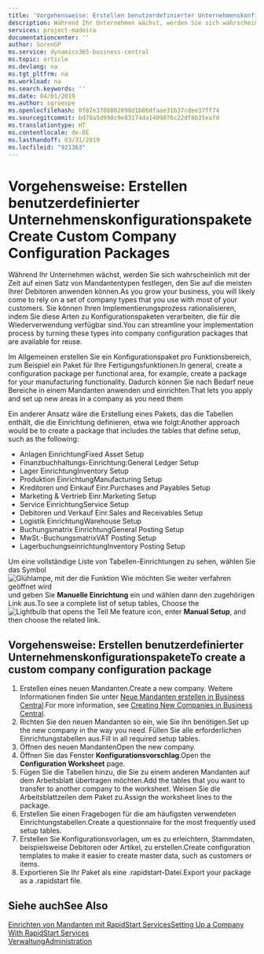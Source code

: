 ```yaml
---
title: 'Vorgehensweise: Erstellen benutzerdefinierter Unternehmenskonfigurationspakete | Microsoft Docs'
description: Während Ihr Unternehmen wächst, werden Sie sich wahrscheinlich mit der Zeit auf einen Satz von Mandantentypen festlegen, den Sie auf die meisten Ihrer Debitoren anwenden können. Sie können Ihren Implementierungsprozess rationalisieren, indem Sie diese Arten zu Konfigurationspaketen verarbeiten, die für die Wiederverwendung verfügbar sind.
services: project-madeira
documentationcenter: ''
author: SorenGP
ms.service: dynamics365-business-central
ms.topic: article
ms.devlang: na
ms.tgt_pltfrm: na
ms.workload: na
ms.search.keywords: ''
ms.date: 04/01/2019
ms.author: sgroespe
ms.openlocfilehash: 0f87e3708802898d1b86dfaae31b37cdee37ff74
ms.sourcegitcommit: bd78a5d990c9e83174da1409076c22df8b35eafd
ms.translationtype: HT
ms.contentlocale: de-DE
ms.lasthandoff: 03/31/2019
ms.locfileid: "921363"
---
```

# <a name="create-custom-company-configuration-packages"></a><span data-ttu-id="c6bdb-104">Vorgehensweise: Erstellen benutzerdefinierter Unternehmenskonfigurationspakete</span><span class="sxs-lookup"><span data-stu-id="c6bdb-104">Create Custom Company Configuration Packages</span></span>
<span data-ttu-id="c6bdb-105">Während Ihr Unternehmen wächst, werden Sie sich wahrscheinlich mit der Zeit auf einen Satz von Mandantentypen festlegen, den Sie auf die meisten Ihrer Debitoren anwenden können.</span><span class="sxs-lookup"><span data-stu-id="c6bdb-105">As you grow your business, you will likely come to rely on a set of company types that you use with most of your customers.</span></span> <span data-ttu-id="c6bdb-106">Sie können Ihren Implementierungsprozess rationalisieren, indem Sie diese Arten zu Konfigurationspaketen verarbeiten, die für die Wiederverwendung verfügbar sind.</span><span class="sxs-lookup"><span data-stu-id="c6bdb-106">You can streamline your implementation process by turning these types into company configuration packages that are available for reuse.</span></span>  

<span data-ttu-id="c6bdb-107">Im Allgemeinen erstellen Sie ein Konfigurationspaket pro Funktionsbereich, zum Beispiel ein Paket für Ihre Fertigungsfunktionen.</span><span class="sxs-lookup"><span data-stu-id="c6bdb-107">In general, create a configuration package per functional area, for example, create a package for your manufacturing functionality.</span></span> <span data-ttu-id="c6bdb-108">Dadurch können Sie nach Bedarf neue Bereiche in einem Mandanten anwenden und einrichten.</span><span class="sxs-lookup"><span data-stu-id="c6bdb-108">That lets you apply and set up new areas in a company as you need them</span></span>  

<span data-ttu-id="c6bdb-109">Ein anderer Ansatz wäre die Erstellung eines Pakets, das die Tabellen enthält, die die Einrichtung definieren, etwa wie folgt:</span><span class="sxs-lookup"><span data-stu-id="c6bdb-109">Another approach would be to create a package that includes the tables that define setup, such as the following:</span></span>  

-   <span data-ttu-id="c6bdb-110">Anlagen Einrichtung</span><span class="sxs-lookup"><span data-stu-id="c6bdb-110">Fixed Asset Setup</span></span>  
-   <span data-ttu-id="c6bdb-111">Finanzbuchhaltungs-Einrichtung:</span><span class="sxs-lookup"><span data-stu-id="c6bdb-111">General Ledger Setup</span></span>  
-   <span data-ttu-id="c6bdb-112">Lager Einrichtung</span><span class="sxs-lookup"><span data-stu-id="c6bdb-112">Inventory Setup</span></span>  
-   <span data-ttu-id="c6bdb-113">Produktion Einrichtung</span><span class="sxs-lookup"><span data-stu-id="c6bdb-113">Manufacturing Setup</span></span>  
-   <span data-ttu-id="c6bdb-114">Kreditoren und Einkauf Einr.</span><span class="sxs-lookup"><span data-stu-id="c6bdb-114">Purchases and Payables Setup</span></span>  
-   <span data-ttu-id="c6bdb-115">Marketing & Vertrieb Einr.</span><span class="sxs-lookup"><span data-stu-id="c6bdb-115">Marketing Setup</span></span>  
-   <span data-ttu-id="c6bdb-116">Service Einrichtung</span><span class="sxs-lookup"><span data-stu-id="c6bdb-116">Service Setup</span></span>  
-   <span data-ttu-id="c6bdb-117">Debitoren und Verkauf Einr.</span><span class="sxs-lookup"><span data-stu-id="c6bdb-117">Sales and Receivables Setup</span></span>  
-   <span data-ttu-id="c6bdb-118">Logistik Einrichtung</span><span class="sxs-lookup"><span data-stu-id="c6bdb-118">Warehouse Setup</span></span>  
-   <span data-ttu-id="c6bdb-119">Buchungsmatrix Einrichtung</span><span class="sxs-lookup"><span data-stu-id="c6bdb-119">General Posting Setup</span></span>  
-   <span data-ttu-id="c6bdb-120">MwSt.-Buchungsmatrix</span><span class="sxs-lookup"><span data-stu-id="c6bdb-120">VAT Posting Setup</span></span>  
-   <span data-ttu-id="c6bdb-121">Lagerbuchungseinrichtung</span><span class="sxs-lookup"><span data-stu-id="c6bdb-121">Inventory Posting Setup</span></span>  

<span data-ttu-id="c6bdb-122">Um eine vollständige Liste von Tabellen-Einrichtungen zu sehen, wählen Sie das Symbol ![Glühlampe, mit der die Funktion Wie möchten Sie weiter verfahren geöffnet wird](media/ui-search/search_small.png "Wie möchten Sie weiter verfahren") und geben Sie **Manuelle Einrichtung** ein und wählen dann den zugehörigen Link aus.</span><span class="sxs-lookup"><span data-stu-id="c6bdb-122">To see a complete list of setup tables, Choose the ![Lightbulb that opens the Tell Me feature](media/ui-search/search_small.png "Tell me what you want to do") icon, enter **Manual Setup**, and then choose the related link.</span></span>  

## <a name="to-create-a-custom-company-configuration-package"></a><span data-ttu-id="c6bdb-123">Vorgehensweise: Erstellen benutzerdefinierter Unternehmenskonfigurationspakete</span><span class="sxs-lookup"><span data-stu-id="c6bdb-123">To create a custom company configuration package</span></span>  
1.  <span data-ttu-id="c6bdb-124">Erstellen eines neuen Mandanten.</span><span class="sxs-lookup"><span data-stu-id="c6bdb-124">Create a new company.</span></span> <span data-ttu-id="c6bdb-125">Weitere Informationen finden Sie unter  [Neue Mandanten erstellen in Business Central](about-new-company.md).</span><span class="sxs-lookup"><span data-stu-id="c6bdb-125">For more information, see [Creating New Companies in Business Central](about-new-company.md).</span></span>  
3.  <span data-ttu-id="c6bdb-126">Richten Sie den neuen Mandanten so ein, wie Sie ihn benötigen.</span><span class="sxs-lookup"><span data-stu-id="c6bdb-126">Set up the new company in the way you need.</span></span> <span data-ttu-id="c6bdb-127">Füllen Sie alle erforderlichen Einrichtungstabellen aus.</span><span class="sxs-lookup"><span data-stu-id="c6bdb-127">Fill in all required setup tables.</span></span>  
4.  <span data-ttu-id="c6bdb-128">Öffnen des neuen Mandanten</span><span class="sxs-lookup"><span data-stu-id="c6bdb-128">Open the new company.</span></span>
5. <span data-ttu-id="c6bdb-129">Öffnen Sie das Fenster **Konfigurationsvorschlag**.</span><span class="sxs-lookup"><span data-stu-id="c6bdb-129">Open the **Configuration Worksheet** page.</span></span>  
6.  <span data-ttu-id="c6bdb-130">Fügen Sie die Tabellen hinzu, die Sie zu einem anderen Mandanten auf dem Arbeitsblatt übertragen möchten.</span><span class="sxs-lookup"><span data-stu-id="c6bdb-130">Add the tables that you want to transfer to another company to the worksheet.</span></span> <span data-ttu-id="c6bdb-131">Weisen Sie die Arbeitsblattzeilen dem Paket zu.</span><span class="sxs-lookup"><span data-stu-id="c6bdb-131">Assign the worksheet lines to the package.</span></span>  
7.  <span data-ttu-id="c6bdb-132">Erstellen Sie einen Fragebogen für die am häufigsten verwendeten Einrichtungstabellen.</span><span class="sxs-lookup"><span data-stu-id="c6bdb-132">Create a questionnaire for the most frequently used setup tables.</span></span>  
8.  <span data-ttu-id="c6bdb-133">Erstellen Sie Konfigurationsvorlagen, um es zu erleichtern, Stammdaten, beispielsweise Debitoren oder Artikel, zu erstellen.</span><span class="sxs-lookup"><span data-stu-id="c6bdb-133">Create configuration templates to make it easier to create master data, such as customers or items.</span></span>  
9.  <span data-ttu-id="c6bdb-134">Exportieren Sie Ihr Paket als eine .rapidstart-Datei.</span><span class="sxs-lookup"><span data-stu-id="c6bdb-134">Export your package as a .rapidstart file.</span></span>  

## <a name="see-also"></a><span data-ttu-id="c6bdb-135">Siehe auch</span><span class="sxs-lookup"><span data-stu-id="c6bdb-135">See Also</span></span>  
[<span data-ttu-id="c6bdb-136">Einrichten von Mandanten mit RapidStart Services</span><span class="sxs-lookup"><span data-stu-id="c6bdb-136">Setting Up a Company With RapidStart Services</span></span>](admin-set-up-a-company-with-rapidstart.md)  
[<span data-ttu-id="c6bdb-137">Verwaltung</span><span class="sxs-lookup"><span data-stu-id="c6bdb-137">Administration</span></span>](admin-setup-and-administration.md)
